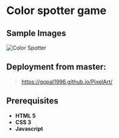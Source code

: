 # Color spotter game

## Sample Images

![Color Spotter](https://github.com/gopal1996/Hacktober2022/blob/master/color-spotter%20Game/screenshot/color_spotter.png)

## Deployment from master:

> https://gopal1996.github.io/PixelArt/

## Prerequisites

- **HTML 5**
- **CSS 3**
- **Javascript**

